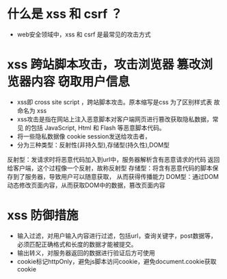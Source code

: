 
# 什么是 xss 和 csrf ？
  - web安全领域中，xss 和 csrf 是最常见的攻击方式
  
# xss  跨站脚本攻击，攻击浏览器 篡改浏览器内容 窃取用户信息
  - xss即 cross site script ，跨站脚本攻击。原本缩写是css 为了区别样式表 
    故命名为 xss
  - xss攻击是指在网站上注入恶意脚本对客户端网页进行篡改获取隐私数据，常见
    的包括 JavaScript, Html 和 Flash 等恶意脚本代码。
  - 将一些隐私数据像 cookie session发送给攻击者，
  - 分为三种类型：反射性(非持久型),存储型(持久性),DOM型

  反射型：发请求时将恶意代码加入到url中，服务器解析含有恶意请求的代码
         返回给客户端，这个过程像一个反射，故称反射型
  存储型：将含有恶意代码的脚本保存到了服务器，导致用户可以随意获取，
         从而获得传播能力
  DOM型：通过DOM动态修改页面内容，从而获取DOM中的数据，篡改页面内容

# xss 防御措施
  - 输入过滤，对用户输入内容进行过滤，包括url，查询关键字，post数据等，
    必须匹配正确格式和长度的数据才能被提交。
  - 输出转义，对服务器返回的数据进行验证后方可使用
  - cookie标记httpOnly，避免js脚本访问cookie，避免document.cookie获取
    cookie  

